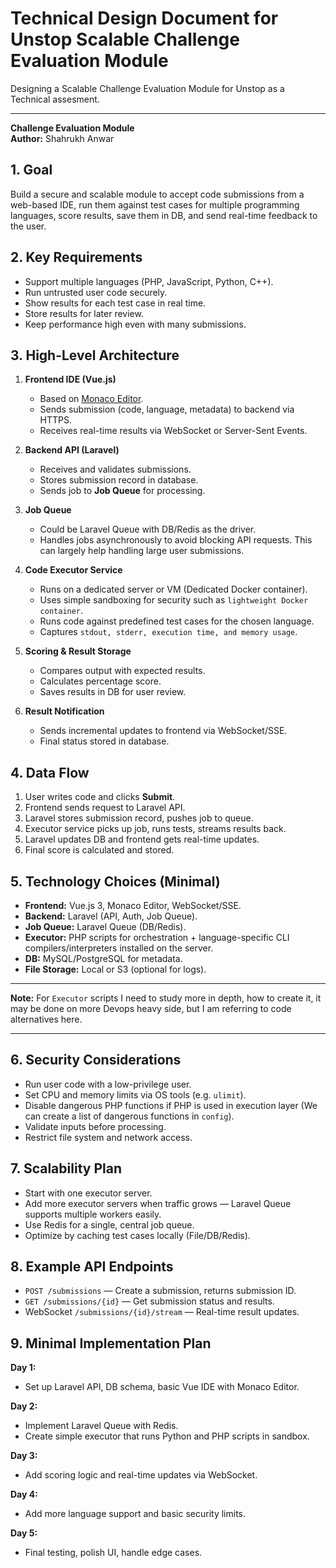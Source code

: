 # Technical Design Document for Unstop Scalable Challenge Evaluation Module

Designing a Scalable Challenge Evaluation Module for Unstop as a Technical assesment.

---

**Challenge Evaluation Module**  
**Author:** Shahrukh Anwar

## 1. Goal

Build a secure and scalable module to accept code submissions from a web-based IDE, run them against test cases for multiple programming languages, score results, save them in DB, and send real-time feedback to the user.

## 2. Key Requirements

- Support multiple languages (PHP, JavaScript, Python, C++).
- Run untrusted user code securely.
- Show results for each test case in real time.
- Store results for later review.
- Keep performance high even with many submissions.

## 3. High-Level Architecture

1. **Frontend IDE (Vue.js)**

   - Based on [Monaco Editor](https://www.npmjs.com/package/@guolao/vue-monaco-editor).
   - Sends submission (code, language, metadata) to backend via HTTPS.
   - Receives real-time results via WebSocket or Server-Sent Events.

2. **Backend API (Laravel)**

   - Receives and validates submissions.
   - Stores submission record in database.
   - Sends job to **Job Queue** for processing.

3. **Job Queue**

   - Could be Laravel Queue with DB/Redis as the driver.
   - Handles jobs asynchronously to avoid blocking API requests. This can largely help handling large user submissions.

4. **Code Executor Service**

   - Runs on a dedicated server or VM (Dedicated Docker container).
   - Uses simple sandboxing for security such as `lightweight Docker container`.
   - Runs code against predefined test cases for the chosen language.
   - Captures `stdout, stderr, execution time, and memory usage`.

5. **Scoring & Result Storage**

   - Compares output with expected results.
   - Calculates percentage score.
   - Saves results in DB for user review.

6. **Result Notification**
   - Sends incremental updates to frontend via WebSocket/SSE.
   - Final status stored in database.

## 4. Data Flow

1. User writes code and clicks **Submit**.
2. Frontend sends request to Laravel API.
3. Laravel stores submission record, pushes job to queue.
4. Executor service picks up job, runs tests, streams results back.
5. Laravel updates DB and frontend gets real-time updates.
6. Final score is calculated and stored.

## 5. Technology Choices (Minimal)

- **Frontend:** Vue.js 3, Monaco Editor, WebSocket/SSE.
- **Backend:** Laravel (API, Auth, Job Queue).
- **Job Queue:** Laravel Queue (DB/Redis).
- **Executor:** PHP scripts for orchestration + language-specific CLI compilers/interpreters installed on the server.
- **DB:** MySQL/PostgreSQL for metadata.
- **File Storage:** Local or S3 (optional for logs).

---

**Note:** For `Executor` scripts I need to study more in depth, how to create it, it may be done on more Devops heavy side, but I am referring to code alternatives here.

---

## 6. Security Considerations

- Run user code with a low-privilege user.
- Set CPU and memory limits via OS tools (e.g. `ulimit`).
- Disable dangerous PHP functions if PHP is used in execution layer (We can create a list of dangerous functions in `config`).
- Validate inputs before processing.
- Restrict file system and network access.

## 7. Scalability Plan

- Start with one executor server.
- Add more executor servers when traffic grows — Laravel Queue supports multiple workers easily.
- Use Redis for a single, central job queue.
- Optimize by caching test cases locally (File/DB/Redis).

## 8. Example API Endpoints

- `POST /submissions` — Create a submission, returns submission ID.
- `GET /submissions/{id}` — Get submission status and results.
- WebSocket `/submissions/{id}/stream` — Real-time result updates.

## 9. Minimal Implementation Plan

**Day 1:**

- Set up Laravel API, DB schema, basic Vue IDE with Monaco Editor.

**Day 2:**

- Implement Laravel Queue with Redis.
- Create simple executor that runs Python and PHP scripts in sandbox.

**Day 3:**

- Add scoring logic and real-time updates via WebSocket.

**Day 4:**

- Add more language support and basic security limits.

**Day 5:**

- Final testing, polish UI, handle edge cases.
